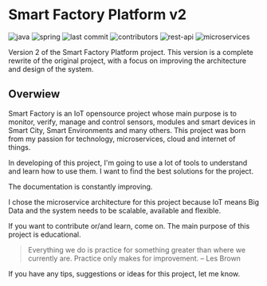 # Smart Factory Platform v2
![java](https://img.shields.io/badge/Java-17-green)
![spring](https://img.shields.io/badge/Spring-3.0.0-green)
![last commit](https://img.shields.io/github/last-commit/dragomiralin/smartfactory)
![contributors](https://img.shields.io/github/contributors/dragomiralin/smartfactory)
![rest-api](https://img.shields.io/badge/REST-API-violet)
![microservices](https://img.shields.io/badge/Microservices-Architecture-blue)

Version 2 of the Smart Factory Platform project. This version is a complete rewrite of the original project, with a focus on improving the architecture and design of the system.

## Overwiew
Smart Factory is an IoT opensource project whose main purpose is to monitor, verify, manage and control sensors, modules and smart devices in Smart City, Smart Environments and many others. This project was born from my passion for technology, microservices, cloud and internet of things.

In developing of this project, I'm going to use a lot of tools to understand and learn how to use them. I want to find the best solutions for the project.

The documentation is constantly improving.

I chose the microservice architecture for this project because IoT means Big Data and the system needs to be scalable, available and flexible.

If you want to contribute or/and learn, come on. The main purpose of this project is educational.
> Everything we do is practice for something greater than where we currently are.  Practice only makes for improvement.  – Les Brown

If you have any tips, suggestions or ideas for this project, let me know.
